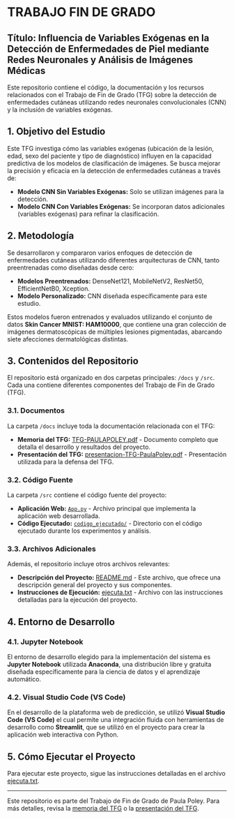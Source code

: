 # TRABAJO FIN DE GRADO   


## Título: Influencia de Variables Exógenas en la Detección de Enfermedades de Piel mediante Redes Neuronales y Análisis de Imágenes Médicas
Este repositorio contiene el código, la documentación y los recursos relacionados con el Trabajo de Fin de Grado (TFG) sobre la detección de enfermedades cutáneas utilizando redes neuronales convolucionales (CNN) y la inclusión de variables exógenas.

## 1. Objetivo del Estudio
Este TFG investiga cómo las variables exógenas (ubicación de la lesión, edad, sexo del paciente y tipo de diagnóstico) influyen en la capacidad predictiva de los modelos de clasificación de imágenes. Se busca mejorar la precisión y eficacia en la detección de enfermedades cutáneas a través de:

- **Modelo CNN Sin Variables Exógenas:** Solo se utilizan imágenes para la detección.
- **Modelo CNN Con Variables Exógenas:** Se incorporan datos adicionales (variables exógenas) para refinar la clasificación.



## 2. Metodología
Se desarrollaron y compararon varios enfoques de detección de enfermedades cutáneas utilizando diferentes arquitecturas de CNN, tanto preentrenadas como diseñadas desde cero:

- **Modelos Preentrenados:** DenseNet121, MobileNetV2, ResNet50, EfficientNetB0, Xception.
- **Modelo Personalizado:** CNN diseñada específicamente para este estudio.

Estos modelos fueron entrenados y evaluados utilizando el conjunto de datos **Skin Cancer MNIST: HAM10000**, que contiene una gran colección de imágenes dermatoscópicas de múltiples lesiones pigmentadas, abarcando siete afecciones dermatológicas distintas.

## 3. Contenidos del Repositorio

El repositorio está organizado en dos carpetas principales: `/docs` y `/src`. Cada una contiene diferentes componentes del Trabajo de Fin de Grado (TFG).

### 3.1. Documentos 
La carpeta `/docs` incluye toda la documentación relacionada con el TFG:

- **Memoria del TFG:** [TFG-PAULAPOLEY.pdf](docs/TFG-PAULAPOLEY.pdf) - Documento completo que detalla el desarrollo y resultados del proyecto.
- **Presentación del TFG:** [presentacion-TFG-PaulaPoley.pdf](docs/presentacion-TFG-PaulaPoley.pdf) - Presentación utilizada para la defensa del TFG.

### 3.2. Código Fuente
La carpeta `/src` contiene el código fuente del proyecto:

- **Aplicación Web:** [`App.py`](src/App.py) - Archivo principal que implementa la aplicación web desarrollada.
- **Código Ejecutado:** [`codigo_ejecutado/`](src/codigo_ejecutado/) - Directorio con el código ejecutado durante los experimentos y análisis.

### 3.3. Archivos Adicionales
Además, el repositorio incluye otros archivos relevantes:

- **Descripción del Proyecto:** [README.md](README.md) - Este archivo, que ofrece una descripción general del proyecto y sus componentes.
- **Instrucciones de Ejecución:** [ejecuta.txt](ejecuta.txt) - Archivo con las instrucciones detalladas para la ejecución del proyecto.


## 4. Entorno de Desarrollo
### 4.1. Jupyter Notebook

El entorno de desarrollo elegido para la implementación del sistema es **Jupyter Notebook** utilizada  **Anaconda**, una distribución libre y gratuita diseñada específicamente para la ciencia de datos y el aprendizaje automático.

### 4.2. Visual Studio Code (VS Code)
En el desarrollo de la plataforma web de predicción, se utilizó **Visual Studio Code (VS Code)** el cual permite una integración fluida con herramientas de desarrollo como **Streamlit**, que se utilizó en el proyecto para crear la aplicación web interactiva con Python. 


## 5. Cómo Ejecutar el Proyecto

Para ejecutar este proyecto, sigue las instrucciones detalladas en el archivo [ejecuta.txt](ejecuta.txt).

---

Este repositorio es parte del Trabajo de Fin de Grado de Paula Poley. Para más detalles, revisa la [memoria del TFG](docs/TFG-PAULAPOLEY.pdf) o la [presentación del TFG](docs/presentacion-TFG-PaulaPoley.pdf).


